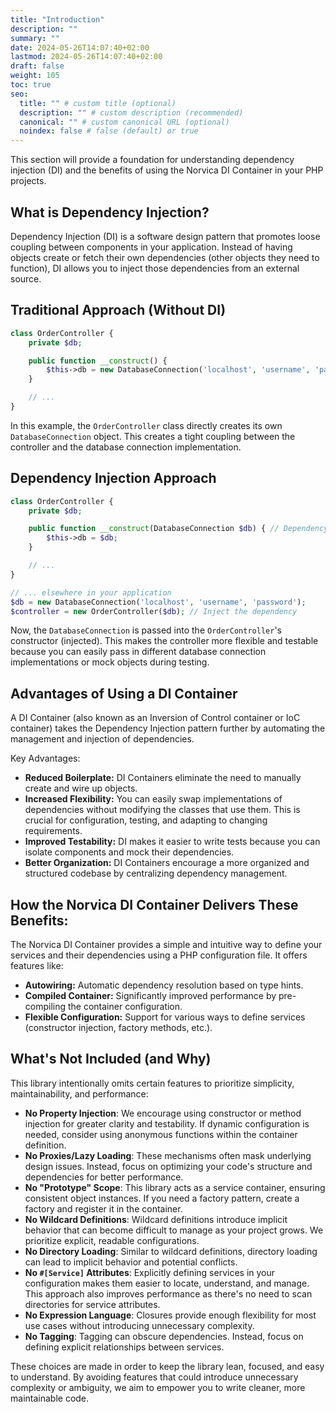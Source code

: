 ```yaml
---
title: "Introduction"
description: ""
summary: ""
date: 2024-05-26T14:07:40+02:00
lastmod: 2024-05-26T14:07:40+02:00
draft: false
weight: 105
toc: true
seo:
  title: "" # custom title (optional)
  description: "" # custom description (recommended)
  canonical: "" # custom canonical URL (optional)
  noindex: false # false (default) or true
---
```


This section will provide a foundation for understanding dependency injection (DI) and the benefits of using the Norvica
DI Container in your PHP projects.

## What is Dependency Injection?

Dependency Injection (DI) is a software design pattern that promotes loose coupling between components in your
application. Instead of having objects create or fetch their own dependencies (other objects they need to function), DI
allows you to inject those dependencies from an external source.

## Traditional Approach (Without DI)

```php
class OrderController {
    private $db;

    public function __construct() {
        $this->db = new DatabaseConnection('localhost', 'username', 'password'); // Tight coupling
    }

    // ...
}
```

In this example, the `OrderController` class directly creates its own `DatabaseConnection` object. This creates a tight
coupling between the controller and the database connection implementation.

## Dependency Injection Approach

```php
class OrderController {
    private $db;

    public function __construct(DatabaseConnection $db) { // Dependency injected
        $this->db = $db;
    }

    // ...
}

// ... elsewhere in your application
$db = new DatabaseConnection('localhost', 'username', 'password');
$controller = new OrderController($db); // Inject the dependency
```

Now, the `DatabaseConnection` is passed into the `OrderController`'s constructor (injected). This makes the controller more
flexible and testable because you can easily pass in different database connection implementations or mock objects
during testing.

## Advantages of Using a DI Container

A DI Container (also known as an Inversion of Control container or IoC container) takes the Dependency Injection pattern
further by automating the management and injection of dependencies.

Key Advantages:

* **Reduced Boilerplate:** DI Containers eliminate the need to manually create and wire up objects.
* **Increased Flexibility:** You can easily swap implementations of dependencies without modifying the classes that use
  them. This is crucial for configuration, testing, and adapting to changing requirements.
* **Improved Testability:** DI makes it easier to write tests because you can isolate components and mock their
  dependencies.
* **Better Organization:** DI Containers encourage a more organized and structured codebase by centralizing dependency
  management.

## How the Norvica DI Container Delivers These Benefits:

The Norvica DI Container provides a simple and intuitive way to define your services and their dependencies using a PHP
configuration file. It offers features like:

* **Autowiring:** Automatic dependency resolution based on type hints.
* **Compiled Container:** Significantly improved performance by pre-compiling the container configuration.
* **Flexible Configuration:** Support for various ways to define services (constructor injection, factory methods, etc.).

## What's Not Included (and Why)

This library intentionally omits certain features to prioritize simplicity, maintainability, and performance:

- **No Property Injection**: We encourage using constructor or method injection for greater clarity and testability. If
  dynamic configuration is needed, consider using anonymous functions within the container definition.
- **No Proxies/Lazy Loading**: These mechanisms often mask underlying design issues. Instead, focus on optimizing your
  code's structure and dependencies for better performance.
- **No "Prototype" Scope**: This library acts as a service container, ensuring consistent object instances. If you need
  a factory pattern, create a factory and register it in the container.
- **No Wildcard Definitions**: Wildcard definitions introduce implicit behavior that can become difficult to manage as
  your project grows. We prioritize explicit, readable configurations.
- **No Directory Loading**: Similar to wildcard definitions, directory loading can lead to implicit behavior and
  potential conflicts.
- **No `#[Service]` Attributes**: Explicitly defining services in your configuration makes them easier to locate,
  understand, and manage. This approach also improves performance as there's no need to scan directories for service
  attributes.
- **No Expression Language**: Closures provide enough flexibility for most use cases without introducing unnecessary
  complexity.
- **No Tagging**: Tagging can obscure dependencies. Instead, focus on defining explicit relationships between services.

These choices are made in order to keep the library lean, focused, and easy to understand. By avoiding features
that could introduce unnecessary complexity or ambiguity, we aim to empower you to write cleaner, more maintainable
code.
